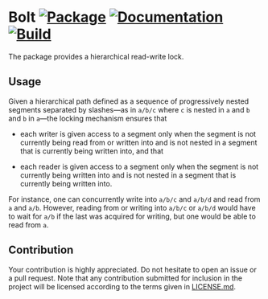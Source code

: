 # Bolt [![Package][package-img]][package-url] [![Documentation][documentation-img]][documentation-url] [![Build][build-img]][build-url]

The package provides a hierarchical read-write lock.

## Usage

Given a hierarchical path defined as a sequence of progressively nested segments
separated by slashes—as in `a/b/c` where `c` is nested in `a` and `b` and `b` in
`a`—the locking mechanism ensures that

* each writer is given access to a segment only when the segment is not
  currently being read from or written into and is not nested in a segment that
  is currently being written into, and that

* each reader is given access to a segment only when the segment is not
  currently being written into and is not nested in a segment that is currently
  being written into.

For instance, one can concurrently write into `a/b/c` and `a/b/d` and read from
`a` and `a/b`. However, reading from or writing into `a/b/c` or `a/b/d` would
have to wait for `a/b` if the last was acquired for writing, but one would be
able to read from `a`.

## Contribution

Your contribution is highly appreciated. Do not hesitate to open an issue or a
pull request. Note that any contribution submitted for inclusion in the project
will be licensed according to the terms given in [LICENSE.md](LICENSE.md).

[build-img]: https://github.com/stainless-steel/bolt/workflows/build/badge.svg
[build-url]: https://github.com/stainless-steel/bolt/actions/workflows/build.yml
[documentation-img]: https://docs.rs/bolt/badge.svg
[documentation-url]: https://docs.rs/bolt
[package-img]: https://img.shields.io/crates/v/bolt.svg
[package-url]: https://crates.io/crates/bolt
